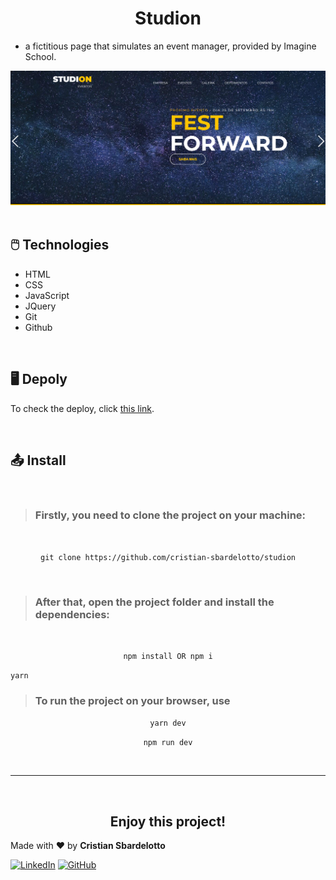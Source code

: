 <h1 align='center'>Studion</h1>

- <p>a fictitious page that simulates an event manager, provided by Imagine School.</p>

<img src='./src/assets/studion-print.png' alt='Studion PrintScreen' />

<br />
<br />

<h2>🖱️ Technologies</h2>

- HTML
- CSS
- JavaScript
- JQuery
- Git
- Github

<br />

<h2>🖥️ Depoly</h2>

To check the deploy, click [this link](https://studion-eight.vercel.app).

<br />

## 📤 Install
<br />

> <h3>Firstly, you need to <strong>clone the project</strong> on your machine:</h3>
<br />

<p align='center'><code>git clone https://github.com/cristian-sbardelotto/studion</code></p>
<br />

> <h3>After that, open the project folder and install the dependencies:</h3>
<br />

<p align='center'><code>npm install OR npm i</code></p>

<p><code>yarn</code></p>

> <h3>To <strong>run the project</strong> on your browser, use</h3>

<p align='center'><code>yarn dev</code></p>

<p align='center'><code>npm run dev</code></p>
<br/>

---
<br/>

<h2 align='center'>Enjoy this project!</h2>

Made with ❤️ by <strong>Cristian Sbardelotto</strong>

[![LinkedIn](https://img.shields.io/badge/linkedin-%230077B5.svg?style=for-the-badge&logo=linkedin&logoColor=white)](https://www.linkedin.com/in/cristian-k-sbardelotto/)
[![GitHub](https://img.shields.io/badge/github-%23121011.svg?style=for-the-badge&logo=github&logoColor=white)](https://github.com/cristian-sbardelotto)
